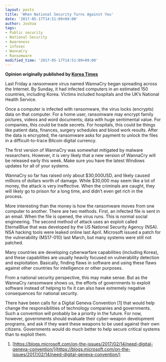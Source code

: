 ```yaml
---
layout: posts
title: 'When National Security Turns Against You'
date: '2017-05-17T14:51:09+09:00'
author: Joshua
tags:
- Public security
- National Security
- Awareness
- infosec
- WannaCry
- Ransomware
modified_time: '2017-05-17T14:51:09+09:00'
---
```


**Opinion originally published by [Korea Times](http://www.koreatimes.co.kr/www/tech/2017/05/133_229498.html)**

Last Friday a ransomware virus named WannaCry began spreading across the Internet. By Sunday, it had infected computers in an estimated 150 countries, including Korea. Victims included hospitals and the UK’s National Health Service.

Once a computer is infected with ransomware, the virus locks (encrypts) data on that computer. For a home user, ransomware may encrypt family pictures, videos and word documents; data with huge sentimental value. For companies, this could be trade secrets. For hospitals, this could be things like patient data, finances, surgery schedules and blood work results. After the data is encrypted, the ransomware asks for payment to unlock the files in a difficult-to-trace Bitcoin digital currency.

The first version of WannaCry was somewhat mitigated by malware researchers. However, it is very likely that a new version of WannaCry will be released early this week. Make sure you have the latest Windows updates for all of your systems.

WannaCry so far has raised only about $30,000USD, and likely caused millions of dollars worth of damage. While $30,000 may seem like a lot of money, the attack is very ineffective. When the criminals are caught, they will likely go to prison for a long time, and didn’t even get rich in the process.

More interesting than the money is how the ransomware moves from one computer to another. There are two methods. First, an infected file is sent in an email. When the file is opened, the virus runs. This is normal social engineering. The second method of attack uses an exploit called EternalBlue that was developed by the US National Security Agency (NSA). NSA hacking tools were leaked online last April. Microsoft issued a patch for the vulnerability (MS17-010) last March, but many systems were still not patched.

Many countries are developing cyberwarfare capabilities (including Korea), and these capabilities are usually heavily focused on vulnerability detection and exploitation. Basically, finding flaws in software and using these flaws against other countries for intelligence or other purposes.

From a national security perspective, this may make sense. But as the WannaCry ransomware shows us, the efforts of governments to exploit software instead of helping to fix it can also have extremely negative consequences for national security.

There have been calls for a Digital Geneva Convention [1] that would help change the responsibilities of technology companies and governments. Such a convention will probably be a priority in the future. For now, however, governments should evaluate their cyber-weapon development programs, and ask if they want these weapons to be used against their own citizens. Governments would do much better to help secure critical systems than to exploit them.

1. [https://blogs.microsoft.com/on-the-issues/2017/02/14/need-digital-geneva-convention/](https://blogs.microsoft.com/on-the-issues/2017/02/14/need-digital-geneva-convention/)
